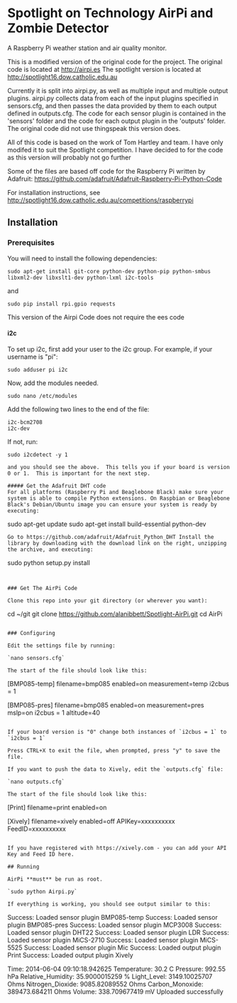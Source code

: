 Spotlight on Technology AirPi and Zombie Detector
=================================================

A Raspberry Pi weather station and air quality monitor.

This is a modified version of the original code for the project. The original code is located at http://airpi.es The spotlight version is located at http://spotlight16.dow.catholic.edu.au

Currently it is split into airpi.py, as well as multiple input and multiple output plugins. airpi.py collects data from each of the input plugins specified in sensors.cfg, and then passes the data provided by them to each output defined in outputs.cfg. The code for each sensor plugin is contained in the 'sensors' folder and the code for each output plugin in the 'outputs' folder. The original code did not use thingspeak this version does.

All of this code is based on the work of Tom Hartley and team. I have only modifed it to suit the Spotlight competition. I have decided to for the code as this version will probably not go further

Some of the files are based off code for the Raspberry Pi written by Adafruit: https://github.com/adafruit/Adafruit-Raspberry-Pi-Python-Code

For installation instructions, see http://spotlight16.dow.catholic.edu.au/competitions/raspberrypi
## Installation

### Prerequisites

You will need to install the following dependencies:

```
sudo apt-get install git-core python-dev python-pip python-smbus libxml2-dev libxslt1-dev python-lxml i2c-tools
```

and
```
sudo pip install rpi.gpio requests
```

This version of the Airpi Code does not require the ees code

#### i2c

To set up i2c, first add your user to the i2c group.  For example, if your username is "pi":
```
sudo adduser pi i2c
```

Now, add the modules needed.
```
sudo nano /etc/modules
```

Add the following two lines to the end of the file:

```
i2c-bcm2708
i2c-dev
```

If not, run:

`sudo i2cdetect -y 1`
```
and you should see the above.  This tells you if your board is version 0 or 1.  This is important for the next step.

##### Get the Adafruit DHT code
For all platforms (Raspberry Pi and Beaglebone Black) make sure your system is able to compile Python extensions. On Raspbian or Beaglebone Black's Debian/Ubuntu image you can ensure your system is ready by executing:
```
sudo apt-get update
sudo apt-get install build-essential python-dev
```
Go to https://github.com/adafruit/Adafruit_Python_DHT Install the library by downloading with the download link on the right, unzipping the archive, and executing:
```
sudo python setup.py install
```


### Get The AirPi Code

Clone this repo into your git directory (or wherever you want):

```
cd ~/git
git clone https://github.com/alanibbett/Spotlight-AirPi.git
cd AirPi
```

### Configuring

Edit the settings file by running:

`nano sensors.cfg`

The start of the file should look like this:

```
[BMP085-temp]
filename=bmp085
enabled=on
measurement=temp
i2cbus = 1

[BMP085-pres]
filename=bmp085
enabled=on
measurement=pres
mslp=on
i2cbus = 1
altitude=40
```

If your board version is "0" change both instances of `i2cbus = 1` to `i2cbus = 1`

Press CTRL+X to exit the file, when prompted, press "y" to save the file.

If you want to push the data to Xively, edit the `outputs.cfg` file:

`nano outputs.cfg`

The start of the file should look like this:

```
[Print]
filename=print
enabled=on

[Xively]
filename=xively
enabled=off
APIKey=xxxxxxxxxx
FeedID=xxxxxxxxxx
```

If you have registered with https://xively.com - you can add your API Key and Feed ID here.

## Running

AirPi **must** be run as root.

`sudo python Airpi.py`

If everything is working, you should see output similar to this:

```
Success: Loaded sensor plugin BMP085-temp
Success: Loaded sensor plugin BMP085-pres
Success: Loaded sensor plugin MCP3008
Success: Loaded sensor plugin DHT22
Success: Loaded sensor plugin LDR
Success: Loaded sensor plugin MiCS-2710
Success: Loaded sensor plugin MiCS-5525
Success: Loaded sensor plugin Mic
Success: Loaded output plugin Print
Success: Loaded output plugin Xively

Time: 2014-06-04 09:10:18.942625
Temperature: 30.2 C
Pressure: 992.55 hPa
Relative_Humidity: 35.9000015259 %
Light_Level: 3149.10025707 Ohms
Nitrogen_Dioxide: 9085.82089552 Ohms
Carbon_Monoxide: 389473.684211 Ohms
Volume: 338.709677419 mV
Uploaded successfully

```
